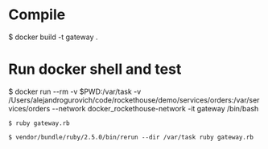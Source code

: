 # Compile

$ docker build -t gateway .

# Run docker shell and test
$ docker run --rm -v $PWD:/var/task -v /Users/alejandrogurovich/code/rockethouse/demo/services/orders:/var/services/orders --network docker_rockethouse-network -it gateway /bin/bash

	$ ruby gateway.rb

	$ vendor/bundle/ruby/2.5.0/bin/rerun --dir /var/task ruby gateway.rb